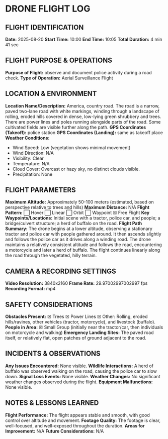 # DRONE FLIGHT LOG

## FLIGHT IDENTIFICATION

**Date:** 2025-08-20
**Start Time:** 10:00
**End Time:** 10:05
**Total Duration:** 4 min 41 sec

## FLIGHT PURPOSE & OPERATIONS

**Purpose of Flight:** observe and document police activity during a road check.
**Type of Operation:** Aerial Surveillance Flight

## LOCATION & ENVIRONMENT

**Location Name/Description:** America, country road. The road is a narrow, paved two-lane road with white markings, winding through a landscape of rolling, eroded hills covered in dense, low-lying green shrubbery and trees. There are power lines and poles running alongside parts of the road. Some cultivated fields are visible further along the path.
**GPS Coordinates (Takeoff):** police station
**GPS Coordinates (Landing):** same as takeoff place
**Weather Conditions:**
- Wind Speed: Low (vegetation shows minimal movement)
- Wind Direction: N/A
- Visibility: Clear
- Temperature: N/A
- Cloud Cover: Overcast or hazy sky, no distinct clouds visible.
- Precipitation: None

## FLIGHT PARAMETERS

**Maximum Altitude:** Approximately 50-100 meters (estimated, based on perspective relative to trees and hills)
**Maximum Distance:** N/A
**Flight Pattern:** ⬜ Hover ⬜ Linear ⬜ Orbit ⬜ Waypoint ☒ Free Flight
**Key Waypoints/Locations:** Initial scene with a tractor, police car, and people; a bridge/culvert structure; a herd of buffalo on the road.
**Flight Path Summary:** The drone begins at a lower altitude, observing a stationary tractor and police car with people gathered around. It then ascends slightly and follows the police car as it drives along a winding road. The drone maintains a relatively consistent altitude and follows the road, encountering a motorcycle and later a herd of buffalo. The flight continues linearly along the road through the vegetated, hilly terrain.

## CAMERA & RECORDING SETTINGS

**Video Resolution:** 3840x2160
**Frame Rate:** 29.97002997002997 fps
**Recording Format:** mp4

## SAFETY CONSIDERATIONS

**Obstacles Present:** ☒ Trees ☒ Power Lines ☒ Other: Rolling, eroded hills/ravines, other vehicles (tractor, motorcycle), and livestock (buffalo).
**People in Area:** ☒ Small Group (initially near the tractor/car, then individuals on motorcycle and walking)
**Emergency Landing Sites:** The paved road itself, or relatively flat, open patches of ground adjacent to the road.

## INCIDENTS & OBSERVATIONS

**Any Issues Encountered:** None visible.
**Wildlife Interactions:** A herd of buffalo was observed walking on the road, causing the police car to slow down.
**Signal Loss Events:** None visible.
**Weather Changes:** No significant weather changes observed during the flight.
**Equipment Malfunctions:** None visible.

## NOTES & LESSONS LEARNED

**Flight Performance:** The flight appears stable and smooth, with good control over altitude and movement.
**Footage Quality:** The footage is clear, well-focused, and well-exposed throughout the duration.
**Areas for Improvement:** N/A
**Future Considerations:** N/A